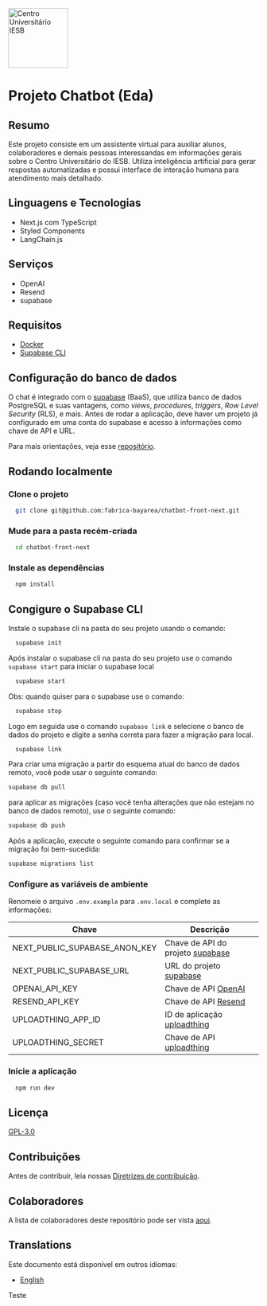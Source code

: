 <img src="https://utfs.io/f/3b0c82a2-c46e-4378-91c0-a19ee1e9f817-gn7svz.png" width="120px" alt="Centro Universitário IESB">

# Projeto Chatbot (Eda)

## Resumo

Este projeto consiste em um assistente virtual para auxiliar alunos, colaboradores e demais pessoas interessandas em informações gerais sobre o Centro Universitário do IESB. Utiliza inteligência artificial para gerar respostas automatizadas e possui interface de interação humana para atendimento mais detalhado.

## Linguagens e Tecnologias

- Next.js com TypeScript
- Styled Components
- LangChain.js

## Serviços

- OpenAI
- Resend
- supabase

## Requisitos

- [Docker](https://docs.docker.com/engine/install/)
- [Supabase CLI](https://supabase.com/docs/guides/local-development/cli/getting-started?queryGroups=platform&platform=windows&queryGroups=access-method&access-method=postgres)

## Configuração do banco de dados

O chat é integrado com o [supabase](https://supabase.com/) (BaaS), que utiliza banco de dados PostgreSQL e suas vantagens, como _views_, _procedures_, _triggers_, _Row Level Security_ (RLS), e mais. Antes de rodar a aplicação, deve haver um projeto já configurado em uma conta do supabase e acesso à informações como chave de API e URL.

Para mais orientações, veja esse [repositório](https://github.com/fabrica-bayarea/chatbot-dados).

## Rodando localmente

### Clone o projeto

```bash
  git clone git@github.com:fabrica-bayarea/chatbot-front-next.git
```

### Mude para a pasta recém-criada

```bash
  cd chatbot-front-next
```

### Instale as dependências

```bash
  npm install
```
## Congigure o Supabase CLI

Instale o supabase cli na pasta do seu projeto usando o comando:

```bash
  supabase init
```

Após instalar o supabase cli na pasta do seu projeto use o comando `supabase start` para iniciar o supabase local

```bash
  supabase start
```

Obs: quando quiser para o supabase use o comando:

```bash
  supabase stop
```

Logo em seguida use o comando `supabase link` e selecione o banco de dados do projeto e digite a senha correta para fazer a migração para local.

```bash
  supabase link 
```

Para criar uma migração a partir do esquema atual do banco de dados remoto, você pode usar o seguinte comando:

```bash
supabase db pull
```

para aplicar as migrações (caso você tenha alterações que não estejam no banco de dados remoto), use o seguinte comando:

```bash
supabase db push
```

Após a aplicação, execute o seguinte comando para confirmar se a migração foi bem-sucedida:

```bash
supabase migrations list
```




### Configure as variáveis de ambiente

Renomeie o arquivo `.env.example` para `.env.local` e complete as informações:

| Chave                         | Descrição                                                 |
| ----------------------------- | --------------------------------------------------------- |
| NEXT_PUBLIC_SUPABASE_ANON_KEY | Chave de API do projeto [supabase](https://supabase.com/) |
| NEXT_PUBLIC_SUPABASE_URL      | URL do projeto [supabase](https://supabase.com/)          |
| OPENAI_API_KEY                | Chave de API [OpenAI](https://platform.openai.com/)       |
| RESEND_API_KEY                | Chave de API [Resend](https://resend.com/)                |
| UPLOADTHING_APP_ID            | ID de aplicação [uploadthing](https://uploadthing.com/)   |
| UPLOADTHING_SECRET            | Chave de API [uploadthing](https://uploadthing.com/)      |

### Inicie a aplicação

```bash
  npm run dev
```

## Licença

[GPL-3.0](https://github.com/fabrica-bayarea/chatbot-front-next?tab=GPL-3.0-1-ov-file#readme)

## Contribuições

Antes de contribuir, leia nossas [Diretrizes de contribuição](/doc/translations/CONTRIBUTING_PT_BR.md).

## Colaboradores

A lista de colaboradores deste repositório pode ser vista [aqui](https://github.com/fabrica-bayarea/chatbot-front-next/graphs/contributors).

## Translations

Este documento está disponível em outros idiomas:

- [English](/README.md)

Teste

